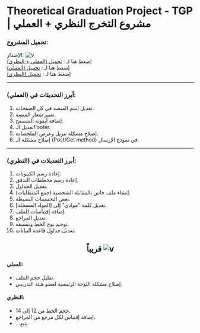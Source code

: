 
  # Theoretical Graduation Project - TGP  |  مشروع التخرج النظري + العملي

  ### تحميل المشروع:
  الإصدار: <img alt="v" src="https://img.shields.io/badge/Version-2.1.1-green">  
  إضغط هنا لـ : [تحميل (العملي + النظري)](https://github.com/Wesam-1110111/TGP/archive/refs/heads/main.zip)  
  إضغط هنا لـ : [تحميل (العملي)](https://github.com/Wesam-1110111/TGP/archive/refs/heads/main.zip)  
  إضغط هنا لـ : [تحميل (النظري)](https://github.com/Wesam-1110111/TGP/archive/refs/heads/main.zip)

<hr>
  
  ### أبرز التحديثات في (العملي):
  1. تعديل إسم المنصة في كل الصفحات.
  2. تغيير شعار المنصة.
  3. إضافة أيقونة المتصفح.
  4. تعديل الـFooter.
  5. إصلاح مشكلة تنزيل وعرض الملخصات.
  6. إصلاح مشكلة الـ (Post/Get method) في نموذج الإرسال.

<hr>

### أبرز التعديلات في (النظري):
1. إعادة رسم الكينونات.
2. إعادة رسم مخططات التدفق.
3. تعديل الجداول.
4. إنشاء ملف خاص بالمقابلة الشخصية (جمع المتطلبات).
5. بعض التحسينات البسيطة.
6. تعديل كلمة "موادي" إلى [المواد المسجلة].
7. إضافة إقتباسات للملف.
8. تعديل المراجع.
9. توحيد نوع الخط وتنسيقه.
10. تعديل جداول قاعدة البيانات.


<div align='center'>
  
<h2>قريباً <img alt="v" src="https://img.shields.io/badge/Version-2.1.2-blue">  </h2>

</div>

#### العملي:
-  تقليل حجم الملف.
-  إصلاح مشكلة اللوحة الرئيسية لعضو هيئة التدريس.

#### النظري:
- حجم الخط من 12 إلى 14.
- إضافة إقتباس لكل مرجع من المراجع.
- ...يتبع
